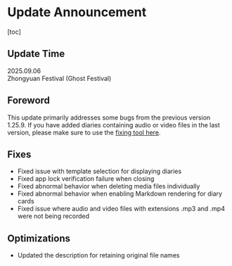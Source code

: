 # Update Announcement

[toc]

## Update Time

2025.09.06  
Zhongyuan Festival (Ghost Festival)

## Foreword

This update primarily addresses some bugs from the previous version 1.25.9. If you have added diaries containing audio or video files in the last version, please make sure to use the [fixing tool here](fixTool).

## Fixes

* Fixed issue with template selection for displaying diaries  
* Fixed app lock verification failure when closing  
* Fixed abnormal behavior when deleting media files individually  
* Fixed abnormal behavior when enabling Markdown rendering for diary cards  
* Fixed issue where audio and video files with extensions .mp3 and .mp4 were not being recorded  

## Optimizations

* Updated the description for retaining original file names